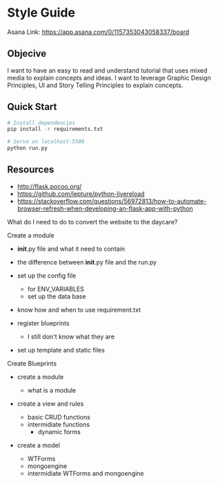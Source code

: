 # Style Guide

Asana Link: https://app.asana.com/0/1157353043058337/board


## Objecive
I want to have an easy to read and understand tutorial that uses mixed media to explain concepts and ideas. I want to leverage Graphic Design Principles, UI and Story Telling Principles to explain concepts.

## Quick Start

```bash
# Install dependencies
pip install -r requirements.txt

# Serve on localhost:5500
python run.py
```

## Resources
- http://flask.pocoo.org/
- https://github.com/lepture/python-livereload
- https://stackoverflow.com/questions/56972813/how-to-automate-browser-refresh-when-developing-an-flask-app-with-python

What do I need to do to convert the website to the daycare?

Create a module
- __init__.py file and what it need to contain
- the difference between __init__.py file and the run.py
- set up the config file
	- for ENV_VARIABLES
	- set up the data base
- know how and when to use requirement.txt
- register blueprints
	- I still don't know what they are

- set up template and static files

Create Blueprints
- create a module
	- what is a module


- create a view and rules
	- basic CRUD functions
	- intermidiate functions
		- dynamic forms


- create a model
	- WTForms
	- mongoengine
	- intermidiate WTForms and mongoengine

